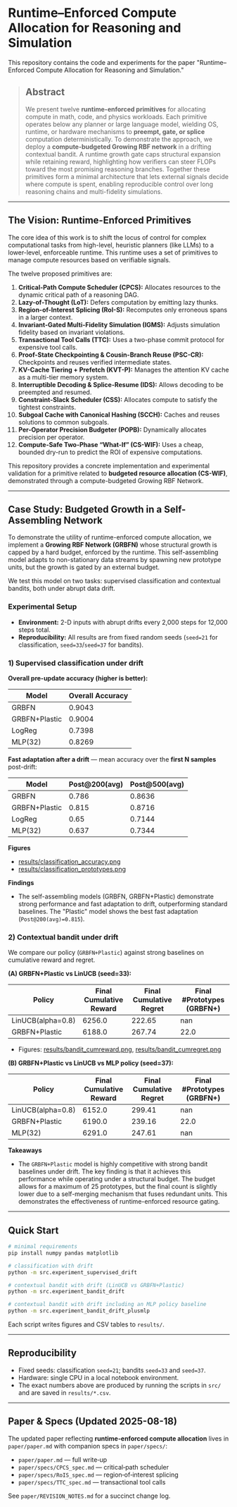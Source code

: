 # Runtime–Enforced Compute Allocation for Reasoning and Simulation

This repository contains the code and experiments for the paper "Runtime–Enforced Compute Allocation for Reasoning and Simulation."

> ## Abstract
>
> We present twelve **runtime-enforced primitives** for allocating compute in math, code, and physics workloads. Each primitive operates below any planner or large language model, wielding OS, runtime, or hardware mechanisms to **preempt, gate, or splice** computation deterministically. To demonstrate the approach, we deploy a **compute-budgeted Growing RBF network** in a drifting contextual bandit. A runtime growth gate caps structural expansion while retaining reward, highlighting how verifiers can steer FLOPs toward the most promising reasoning branches. Together these primitives form a minimal architecture that lets external signals decide where compute is spent, enabling reproducible control over long reasoning chains and multi-fidelity simulations.

---

## The Vision: Runtime-Enforced Primitives

The core idea of this work is to shift the locus of control for complex computational tasks from high-level, heuristic planners (like LLMs) to a lower-level, enforceable runtime. This runtime uses a set of primitives to manage compute resources based on verifiable signals.

The twelve proposed primitives are:
1.  **Critical-Path Compute Scheduler (CPCS):** Allocates resources to the dynamic critical path of a reasoning DAG.
2.  **Lazy-of-Thought (LoT):** Defers computation by emitting lazy thunks.
3.  **Region-of-Interest Splicing (RoI-S):** Recomputes only erroneous spans in a larger context.
4.  **Invariant-Gated Multi-Fidelity Simulation (IGMS):** Adjusts simulation fidelity based on invariant violations.
5.  **Transactional Tool Calls (TTC):** Uses a two-phase commit protocol for expensive tool calls.
6.  **Proof-State Checkpointing & Cousin-Branch Reuse (PSC-CR):** Checkpoints and reuses verified intermediate states.
7.  **KV-Cache Tiering + Prefetch (KVT-P):** Manages the attention KV cache as a multi-tier memory system.
8.  **Interruptible Decoding & Splice-Resume (IDS):** Allows decoding to be preempted and resumed.
9.  **Constraint-Slack Scheduler (CSS):** Allocates compute to satisfy the tightest constraints.
10. **Subgoal Cache with Canonical Hashing (SCCH):** Caches and reuses solutions to common subgoals.
11. **Per-Operator Precision Budgeter (POPB):** Dynamically allocates precision per operator.
12. **Compute-Safe Two-Phase “What-If” (CS-WIF):** Uses a cheap, bounded dry-run to predict the ROI of expensive computations.

This repository provides a concrete implementation and experimental validation for a primitive related to **budgeted resource allocation (CS-WIF)**, demonstrated through a compute-budgeted Growing RBF Network.

---

## Case Study: Budgeted Growth in a Self-Assembling Network

To demonstrate the utility of runtime-enforced compute allocation, we implement a **Growing RBF Network (GRBFN)** whose structural growth is capped by a hard budget, enforced by the runtime. This self-assembling model adapts to non-stationary data streams by spawning new prototype units, but the growth is gated by an external budget.

We test this model on two tasks: supervised classification and contextual bandits, both under abrupt data drift.

### Experimental Setup
- **Environment:** 2-D inputs with abrupt drifts every 2,000 steps for 12,000 steps total.
- **Reproducibility:** All results are from fixed random seeds (`seed=21` for classification, `seed=33`/`seed=37` for bandits).

### 1) Supervised classification under drift

**Overall pre-update accuracy (higher is better):**

| Model | Overall Accuracy |
| --- | --- |
| GRBFN | 0.9043 |
| GRBFN+Plastic | 0.9004 |
| LogReg | 0.7398 |
| MLP(32) | 0.8269 |

**Fast adaptation after a drift** — mean accuracy over the **first N samples** post-drift:

| Model | Post@200(avg) | Post@500(avg) |
| --- | --- | --- |
| GRBFN | 0.786 | 0.8636 |
| GRBFN+Plastic | 0.815 | 0.8716 |
| LogReg | 0.65 | 0.7144 |
| MLP(32) | 0.637 | 0.7344 |

**Figures**
- [results/classification_accuracy.png](results/classification_accuracy.png)
- [results/classification_prototypes.png](results/classification_prototypes.png)

**Findings**
- The self-assembling models (GRBFN, GRBFN+Plastic) demonstrate strong performance and fast adaptation to drift, outperforming standard baselines. The "Plastic" model shows the best fast adaptation (`Post@200(avg)=0.815`).

### 2) Contextual bandit under drift

We compare our policy (`GRBFN+Plastic`) against strong baselines on cumulative reward and regret.

**(A) GRBFN+Plastic vs LinUCB (seed=33):**

| Policy | Final Cumulative Reward | Final Cumulative Regret | Final #Prototypes (GRBFN+) |
| --- | --- | --- | --- |
| LinUCB(alpha=0.8) | 6256.0 | 222.65 | nan |
| GRBFN+Plastic | 6188.0 | 267.74 | 22.0 |

- Figures: [results/bandit_cumreward.png](results/bandit_cumreward.png), [results/bandit_cumregret.png](results/bandit_cumregret.png)

**(B) GRBFN+Plastic vs LinUCB vs MLP policy (seed=37):**

| Policy | Final Cumulative Reward | Final Cumulative Regret | Final #Prototypes (GRBFN+) |
| --- | --- | --- | --- |
| LinUCB(alpha=0.8) | 6152.0 | 299.41 | nan |
| GRBFN+Plastic | 6190.0 | 239.16 | 22.0 |
| MLP(32) | 6291.0 | 247.61 | nan |

**Takeaways**
- The `GRBFN+Plastic` model is highly competitive with strong bandit baselines under drift. The key finding is that it achieves this performance while operating under a structural budget. The budget allows for a maximum of 25 prototypes, but the final count is slightly lower due to a self-merging mechanism that fuses redundant units. This demonstrates the effectiveness of runtime-enforced resource gating.

---

## Quick Start

```bash
# minimal requirements
pip install numpy pandas matplotlib

# classification with drift
python -m src.experiment_supervised_drift

# contextual bandit with drift (LinUCB vs GRBFN+Plastic)
python -m src.experiment_bandit_drift

# contextual bandit with drift including an MLP policy baseline
python -m src.experiment_bandit_drift_plusmlp
```

Each script writes figures and CSV tables to `results/`.

---

## Reproducibility

- Fixed seeds: classification `seed=21`; bandits `seed=33` and `seed=37`.
- Hardware: single CPU in a local notebook environment.
- The exact numbers above are produced by running the scripts in `src/` and are saved in `results/*.csv`.

---

## Paper & Specs (Updated 2025-08-18)

The updated paper reflecting **runtime‑enforced compute allocation** lives in `paper/paper.md` with companion specs in `paper/specs/`:

- `paper/paper.md` — full write‑up
- `paper/specs/CPCS_spec.md` — critical‑path scheduler
- `paper/specs/RoIS_spec.md` — region‑of‑interest splicing
- `paper/specs/TTC_spec.md` — transactional tool calls

See `paper/REVISION_NOTES.md` for a succinct change log.
